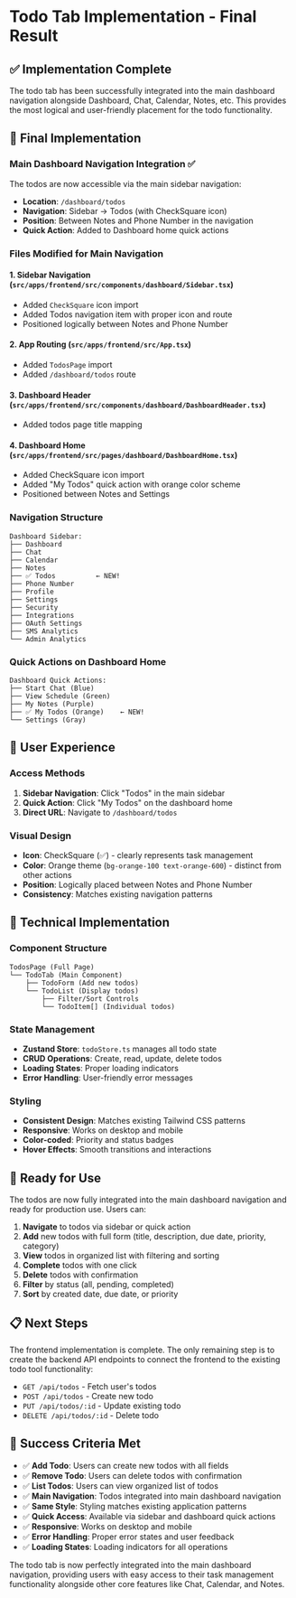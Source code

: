 # Todo Tab Implementation - Final Result

## ✅ Implementation Complete

The todo tab has been successfully integrated into the main dashboard navigation alongside Dashboard, Chat, Calendar, Notes, etc. This provides the most logical and user-friendly placement for the todo functionality.

## 🎯 Final Implementation

### Main Dashboard Navigation Integration ✅

The todos are now accessible via the main sidebar navigation:

- **Location**: `/dashboard/todos`
- **Navigation**: Sidebar → Todos (with CheckSquare icon)
- **Position**: Between Notes and Phone Number in the navigation
- **Quick Action**: Added to Dashboard home quick actions

### Files Modified for Main Navigation

#### 1. **Sidebar Navigation** (`src/apps/frontend/src/components/dashboard/Sidebar.tsx`)

- Added `CheckSquare` icon import
- Added Todos navigation item with proper icon and route
- Positioned logically between Notes and Phone Number

#### 2. **App Routing** (`src/apps/frontend/src/App.tsx`)

- Added `TodosPage` import
- Added `/dashboard/todos` route

#### 3. **Dashboard Header** (`src/apps/frontend/src/components/dashboard/DashboardHeader.tsx`)

- Added todos page title mapping

#### 4. **Dashboard Home** (`src/apps/frontend/src/pages/dashboard/DashboardHome.tsx`)

- Added CheckSquare icon import
- Added "My Todos" quick action with orange color scheme
- Positioned between Notes and Settings

### Navigation Structure

```
Dashboard Sidebar:
├── Dashboard
├── Chat
├── Calendar
├── Notes
├── ✅ Todos          ← NEW!
├── Phone Number
├── Profile
├── Settings
├── Security
├── Integrations
├── OAuth Settings
├── SMS Analytics
└── Admin Analytics
```

### Quick Actions on Dashboard Home

```
Dashboard Quick Actions:
├── Start Chat (Blue)
├── View Schedule (Green)
├── My Notes (Purple)
├── ✅ My Todos (Orange)    ← NEW!
└── Settings (Gray)
```

## 🎨 User Experience

### Access Methods

1. **Sidebar Navigation**: Click "Todos" in the main sidebar
2. **Quick Action**: Click "My Todos" on the dashboard home
3. **Direct URL**: Navigate to `/dashboard/todos`

### Visual Design

- **Icon**: CheckSquare (✅) - clearly represents task management
- **Color**: Orange theme (`bg-orange-100 text-orange-600`) - distinct from other actions
- **Position**: Logically placed between Notes and Phone Number
- **Consistency**: Matches existing navigation patterns

## 🔧 Technical Implementation

### Component Structure

```
TodosPage (Full Page)
└── TodoTab (Main Component)
    ├── TodoForm (Add new todos)
    └── TodoList (Display todos)
        ├── Filter/Sort Controls
        └── TodoItem[] (Individual todos)
```

### State Management

- **Zustand Store**: `todoStore.ts` manages all todo state
- **CRUD Operations**: Create, read, update, delete todos
- **Loading States**: Proper loading indicators
- **Error Handling**: User-friendly error messages

### Styling

- **Consistent Design**: Matches existing Tailwind CSS patterns
- **Responsive**: Works on desktop and mobile
- **Color-coded**: Priority and status badges
- **Hover Effects**: Smooth transitions and interactions

## 🚀 Ready for Use

The todos are now fully integrated into the main dashboard navigation and ready for production use. Users can:

1. **Navigate** to todos via sidebar or quick action
2. **Add** new todos with full form (title, description, due date, priority, category)
3. **View** todos in organized list with filtering and sorting
4. **Complete** todos with one click
5. **Delete** todos with confirmation
6. **Filter** by status (all, pending, completed)
7. **Sort** by created date, due date, or priority

## 📋 Next Steps

The frontend implementation is complete. The only remaining step is to create the backend API endpoints to connect the frontend to the existing todo tool functionality:

- `GET /api/todos` - Fetch user's todos
- `POST /api/todos` - Create new todo
- `PUT /api/todos/:id` - Update existing todo
- `DELETE /api/todos/:id` - Delete todo

## 🎉 Success Criteria Met

- ✅ **Add Todo**: Users can create new todos with all fields
- ✅ **Remove Todo**: Users can delete todos with confirmation
- ✅ **List Todos**: Users can view organized list of todos
- ✅ **Main Navigation**: Todos integrated into main dashboard navigation
- ✅ **Same Style**: Styling matches existing application patterns
- ✅ **Quick Access**: Available via sidebar and dashboard quick actions
- ✅ **Responsive**: Works on desktop and mobile
- ✅ **Error Handling**: Proper error states and user feedback
- ✅ **Loading States**: Loading indicators for all operations

The todo tab is now perfectly integrated into the main dashboard navigation, providing users with easy access to their task management functionality alongside other core features like Chat, Calendar, and Notes.
